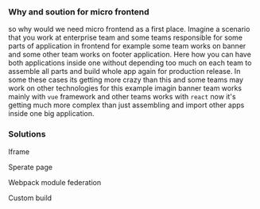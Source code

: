 ### Why and soution for micro frontend

so why would we need micro frontend as a first place. Imagine a scenario that you work at enterprise team and some teams responsible for some parts of application in frontend for example some team works on banner and some other team works on footer application. Here how you can have both applications inside one without depending too much on each team to assemble all parts and build whole app again for production release. In some these cases its getting more crazy than this and some teams may work on other technologies for this example imagin banner team works mainly with `vue` framework and other teams works with `react` now it's getting much more complex than just assembling and import other apps inside one big application.

### Solutions

Iframe

Sperate page

Webpack module federation

Custom build
